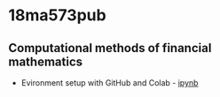# 18ma573pub
## Computational methods of financial mathematics

- Evironment setup with GitHub and Colab - [ipynb](src/first_notebook_v01.ipynb)
